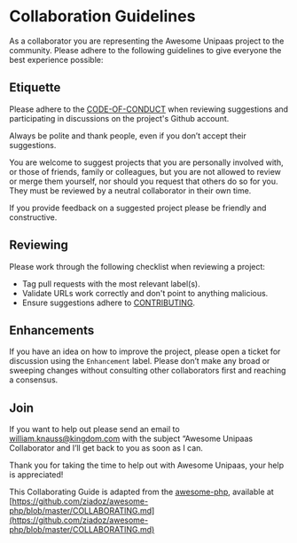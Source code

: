# Collaboration Guidelines
As a collaborator you are representing the Awesome Unipaas project to the community. Please adhere to the following guidelines to give everyone the best experience possible: 

## Etiquette
Please adhere to the [CODE-OF-CONDUCT](https://github.com/leverage-latitude/awesome-unipaas/blob/master/CODE-OF-CONDUCT.md) when reviewing suggestions and participating in discussions on the project's Github account.

Always be polite and thank people, even if you don’t accept their suggestions.

You are welcome to suggest projects that you are personally involved with, or those of friends, family or colleagues, but you are not allowed to review or merge them yourself, nor should you request that others do so for you. They must be reviewed by a neutral collaborator in their own time.

If you provide feedback on a suggested project please be friendly and constructive.

## Reviewing
Please work through the following checklist when reviewing a project: 

- Tag pull requests with the most relevant label(s).
- Validate URLs work correctly and don't point to anything malicious.
- Ensure suggestions adhere to [CONTRIBUTING](https://github.com/leverage-latitude/awesome-unipaas/blob/master/CONTRIBUTING.md).

## Enhancements
If you have an idea on how to improve the project, please open a ticket for discussion using the `Enhancement` label. Please don’t make any broad or sweeping changes without consulting other collaborators first and reaching a consensus.

## Join
If you want to help out please send an email to william.knauss@kingdom.com with the subject “Awesome Unipaas Collaborator and I’ll get back to you as soon as I can.

Thank you for taking the time to help out with Awesome Unipaas, your help is appreciated!

This Collaborating Guide is adapted from the [awesome-php](https://github.com/ziadoz/awesome-php), 
available at [https://github.com/ziadoz/awesome-php/blob/master/COLLABORATING.md](https://github.com/ziadoz/awesome-php/blob/master/COLLABORATING.md)
